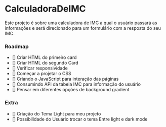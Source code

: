 # CalculadoraDeIMC
Este projeto é sobre uma calculadora de IMC a qual o usuário passará as informações e será direcionado para um formulário com a resposta do seu IMC.

### Roadmap

- [] Criar HTML do primeiro card
- [] Criar HTML do segundo Card
- [] Verificar responsividade
- [] Começar a projetar o CSS
- [] Criando o JavaScript para interação das páginas
- [] Consumindo API da tabela IMC para informação do usuário
- [] Pensar em diferentes opções de background gradient

### Extra

- [] Criação do Tema Light para meu projeto
- [] Possibilidade do Usuário trocar o tema Entre light e dark mode
